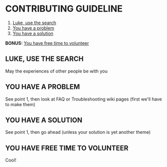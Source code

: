 # CONTRIBUTING GUIDELINE

1. [Luke, use the search](#luke-use-the-search)
2. [You have a problem](#you-have-a-problem)
3. [You have a solution](#you-have-a-solution)

**BONUS:** [You have free time to volunteer](#you-have-free-time-to-volunteer)

## LUKE, USE THE SEARCH

May the experiences of other people be with you


## YOU HAVE A PROBLEM

See point 1, then look at FAQ or Troubleshooting wiki pages (first we'll have to make them)


## YOU HAVE A SOLUTION

See point 1, then go ahead (unless your solution is yet another theme)


## YOU HAVE FREE TIME TO VOLUNTEER

Cool!
